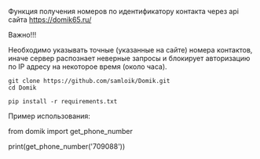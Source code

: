 
 Функция получения номеров по идентификатору контакта через api сайта https://domik65.ru/

 Важно!!!

 Необходимо указывать точные (указанные на сайте) номера контактов, иначе сервер распознает
 неверные запросы и блокирует авторизацию по IP адресу на некоторое время (около часа).


    git clone https://github.com/samloik/Domik.git
    cd Domik

    pip install -r requirements.txt


 Пример использования:

 from domik import get_phone_number

 print(get_phone_number('709088'))
